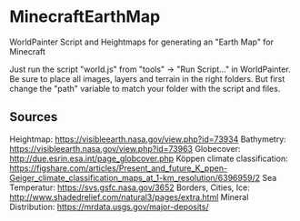 # MinecraftEarthMap
WorldPainter Script and Heightmaps for generating an "Earth Map" for Minecraft

Just run the script "world.js" from "tools" -> "Run Script..." in WorldPainter.
Be sure to place all images, layers and terrain in the right folders.
But first change the "path" variable to match your folder with the script and files.

## Sources
Heightmap: https://visibleearth.nasa.gov/view.php?id=73934
Bathymetry: https://visibleearth.nasa.gov/view.php?id=73963
Globecover: http://due.esrin.esa.int/page_globcover.php
Köppen climate classification: https://figshare.com/articles/Present_and_future_K_ppen-Geiger_climate_classification_maps_at_1-km_resolution/6396959/2
Sea Temperatur: https://svs.gsfc.nasa.gov/3652
Borders, Cities, Ice: http://www.shadedrelief.com/natural3/pages/extra.html
Mineral Distribution: https://mrdata.usgs.gov/major-deposits/
